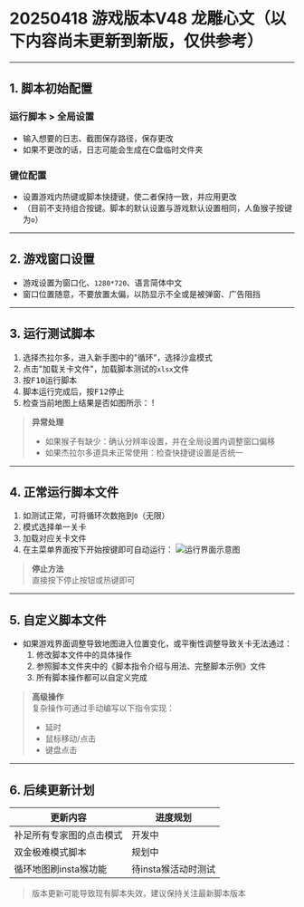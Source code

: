 # 20250418 游戏版本V48 龙雕心文（以下内容尚未更新到新版，仅供参考）
---
## 1. 脚本初始配置
### 运行脚本 > 全局设置
- 输入想要的日志、截图保存路径，保存更改
- 如果不更改的话，日志可能会生成在C盘临时文件夹
### 键位配置
- 设置游戏内热键或脚本快捷键，使二者保持一致，并应用更改
- （目前不支持组合按键。脚本的默认设置与游戏默认设置相同，人鱼猴子按键为`o`）
---
## 2. 游戏窗口设置
- 游戏设置为窗口化、`1280*720`、语言简体中文
- 窗口位置随意，不要放置太偏，以防显示不全或是被弹窗、广告阻挡
---
## 3. 运行测试脚本
1. 选择杰拉尔多，进入新手图中的"循环"，选择沙盒模式
2. 点击"加载关卡文件"，加载脚本测试的`xlsx`文件
3. 按<kbd>F10</kbd>运行脚本
4. 脚本运行完成后，按<kbd>F12</kbd>停止
5. 检查当前地图上结果是否如图所示：
!
> **异常处理**  
> - 如果猴子有缺少：确认分辨率设置，并在全局设置内调整窗口偏移
> - 如果杰拉尔多道具未正常使用：检查快捷键设置是否统一
---
## 4. 正常运行脚本文件
1. 如测试正常，可将循环次数拖到`0`（无限）
2. 模式选择单一关卡
3. 加载对应关卡文件
4. 在主菜单界面按下开始按键即可自动运行：
![运行界面示意图](需替换为实际图片路径)
> **停止方法**  
> 直接按下停止按钮或热键即可
---
## 5. 自定义脚本文件
- 如果游戏界面调整导致地图进入位置变化，或平衡性调整导致关卡无法通过：
  1. 修改脚本文件中的具体操作
  2. 参照脚本文件夹中的《脚本指令介绍与用法、完整脚本示例》文件
  3. 所有脚本操作都可以自定义完成
> **高级操作**  
> 复杂操作可通过手动编写以下指令实现：  
> - 延时
> - 鼠标移动/点击
> - 键盘点击
---
## 6. 后续更新计划
| 更新内容 | 进度规划 |
|---------|----------|
| 补足所有专家图的点击模式 | 开发中 |
| 双金极难模式脚本 | 规划中 |
| 循环地图刷insta猴功能 | 待insta猴活动时测试 |
> 版本更新可能导致现有脚本失效，建议保持关注最新脚本版本
